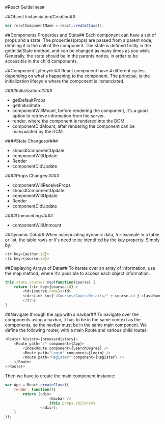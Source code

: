 #React Guidelines#

##Object Instanciation/Creation##
```javascript
var reactComponentName = react.createClass();
```

##Components Properties and State##
Each component can have a set of props and a state.
The properties(props) are passed from a parent node, defining it in the call of the component.
The state is defined firstly in the getInitialState method, and can be changed as many times as you wish.
Generally, the state should be in the parents nodes, in order to be accessible in the child components.

##Component Lyfecycle##
React component have 4 different cycles, depending on what's happening to the component. The principal, is the initialization lifecycle where the component is instanciated.

####Initialization:####
* getDefaultProps
* getInitialState
* componentWillMount, before rendering the component, it's a good option to retrieve information from the server.
* render, where the component is rendered into the DOM.
* componentDidMount, after rendering the component can be manipulated by the DOM.

####State Changes:####
* shouldComponentUpdate
* componentWillUpdate
* Render
* componentDidUpdate

####Props Changes:####
* componentWillReceiveProps
* shouldComponentUpdate
* componentWillUpdate
* Render
* componentDidUpdate

####Unmounting:####
* componentWillUnmount 

##Dynamic Data##
When manipulating dynamic data, for example in a table or list, the table rows or li's need to be identified by the key property.
Simply by:
```javascript
<tr key={author.id}>
<li key={course.id}>
```

##Displaying Arrays of Data##
To iterate over an array of information, use the map method, where it's possible to access each object information.
```javascript
this.state.courses.map(function(course) {
	return (<tr key={course.id} >
		<td>{course.name}</td>
		<td><Link to={'/Courses/CourseDetails/' + course.id } className="link-details">See Details</Link></td>
		</tr>);
}
```

##Navigate through the app with a navbar##
To navigate over the components using a navbar, it has to be in the same context as the components, so the navbar must be in the same main component.
We define the following router, with a main Route and various child routes:
```javascript
<Router history={browserHistory}>
	<Route path="/" component={App}>
		<IndexRoute component={SearchDegree} />
		<Route path="Login" component={Login} />
		<Route path="Register" component={Register} />
	</Route>
</Router>
```
Then we have to create the main component instance:
```javascript
var App = React.createClass({
	render: function(){
		return (<div>
					<Navbar />
					{this.props.children}
				</div>);
	}
});
```
